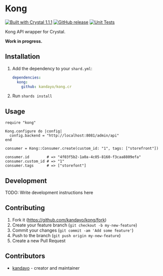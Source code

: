 # Kong

[![Built with Crystal 1.1.1](https://img.shields.io/badge/Crystal-1.1.1-%23333333)](https://crystal-lang.org/)
[![GitHub release](https://img.shields.io/github/release/kandayo/kong.cr.svg?label=Release)](https://github.com/kandayo/kong.cr/releases)
[![Unit Tests](https://github.com/kandayo/kong.cr/workflows/CI/badge.svg)](https://github.com/kandayo/kong.cr/actions)

Kong API wrapper for Crystal.

**Work in progress.**

## Installation

1. Add the dependency to your `shard.yml`:

   ```yaml
   dependencies:
     kong:
       github: kandayo/kong.cr
   ```

2. Run `shards install`

## Usage

```crystal
require "kong"

Kong.configure do |config|
  config.backend = "http://localhost:8081/admin/api"
end

consumer = Kong::Consumer.create(custom_id: "1", tags: ["storefront"])

consumer.id        # => "4f03f5b2-1a0a-4c05-8160-f3caa8809efa"
consumer.custom_id # => "1"
consumer.tags      # => ["storefont"]
```

## Development

TODO: Write development instructions here

## Contributing

1. Fork it (<https://github.com/kandayo/kong/fork>)
2. Create your feature branch (`git checkout -b my-new-feature`)
3. Commit your changes (`git commit -am 'Add some feature'`)
4. Push to the branch (`git push origin my-new-feature`)
5. Create a new Pull Request

## Contributors

- [kandayo](https://github.com/kandayo) - creator and maintainer
